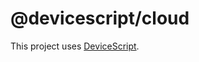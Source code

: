 # @devicescript/cloud

This project uses [DeviceScript](https://microsoft.github.io/devicescript/).
